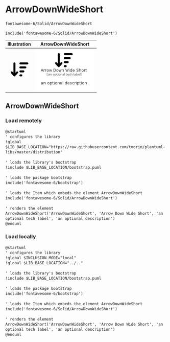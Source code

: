 # ArrowDownWideShort


```text
fontawesome-6/Solid/ArrowDownWideShort
```

```text
include('fontawesome-6/Solid/ArrowDownWideShort')
```



| Illustration | ArrowDownWideShort |
| :---: | :---: |
| ![illustration for Illustration](../../fontawesome-6/Solid/ArrowDownWideShort.png) | ![illustration for ArrowDownWideShort](../../fontawesome-6/Solid/ArrowDownWideShort.Local.png) |




## ArrowDownWideShort

### Load remotely
```plantuml
@startuml
' configures the library
!global $LIB_BASE_LOCATION="https://raw.githubusercontent.com/tmorin/plantuml-libs/master/distribution"

' loads the library's bootstrap
!include $LIB_BASE_LOCATION/bootstrap.puml

' loads the package bootstrap
include('fontawesome-6/bootstrap')

' loads the Item which embeds the element ArrowDownWideShort
include('fontawesome-6/Solid/ArrowDownWideShort')

' renders the element
ArrowDownWideShort('ArrowDownWideShort', 'Arrow Down Wide Short', 'an optional tech label', 'an optional description')
@enduml
```

### Load locally
```plantuml
@startuml
' configures the library
!global $INCLUSION_MODE="local"
!global $LIB_BASE_LOCATION="../.."

' loads the library's bootstrap
!include $LIB_BASE_LOCATION/bootstrap.puml

' loads the package bootstrap
include('fontawesome-6/bootstrap')

' loads the Item which embeds the element ArrowDownWideShort
include('fontawesome-6/Solid/ArrowDownWideShort')

' renders the element
ArrowDownWideShort('ArrowDownWideShort', 'Arrow Down Wide Short', 'an optional tech label', 'an optional description')
@enduml
```

